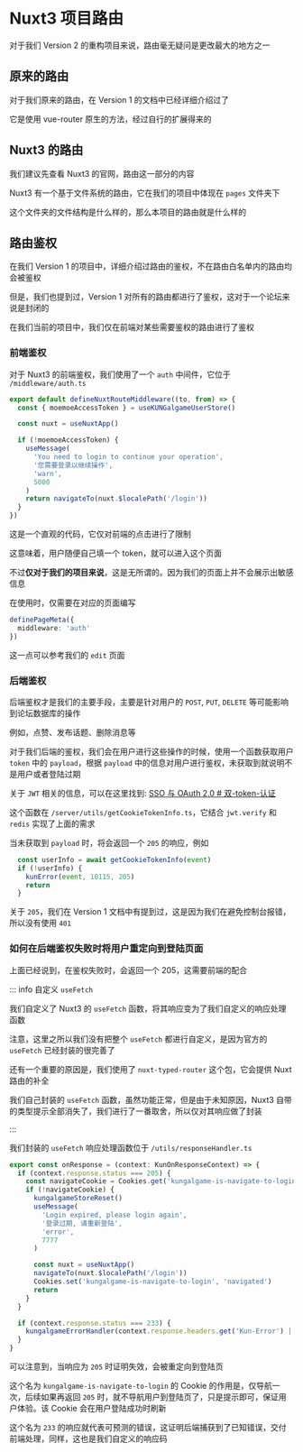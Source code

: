 # Nuxt3 项目路由

对于我们 Version 2 的重构项目来说，路由毫无疑问是更改最大的地方之一

## 原来的路由

对于我们原来的路由，在 Version 1 的文档中已经详细介绍过了

它是使用 vue-router 原生的方法，经过自行的扩展得来的

## Nuxt3 的路由

我们建议先查看 Nuxt3 的官网，路由这一部分的内容

Nuxt3 有一个基于文件系统的路由，它在我们的项目中体现在 `pages` 文件夹下

这个文件夹的文件结构是什么样的，那么本项目的路由就是什么样的

## 路由鉴权

在我们 Version 1 的项目中，详细介绍过路由的鉴权，不在路由白名单内的路由均会被鉴权

但是，我们也提到过，Version 1 对所有的路由都进行了鉴权，这对于一个论坛来说是封闭的

在我们当前的项目中，我们仅在前端对某些需要鉴权的路由进行了鉴权

### 前端鉴权

对于 Nuxt3 的前端鉴权，我们使用了一个 `auth` 中间件，它位于 `/middleware/auth.ts`

``` typescript auth.ts
export default defineNuxtRouteMiddleware((to, from) => {
  const { moemoeAccessToken } = useKUNGalgameUserStore()

  const nuxt = useNuxtApp()

  if (!moemoeAccessToken) {
    useMessage(
      'You need to login to continue your operation',
      '您需要登录以继续操作',
      'warn',
      5000
    )
    return navigateTo(nuxt.$localePath('/login'))
  }
})
```

这是一个直观的代码，它仅对前端的点击进行了限制

这意味着，用户随便自己填一个 token，就可以进入这个页面

不过**仅对于我们的项目来说**，这是无所谓的。因为我们的页面上并不会展示出敏感信息

在使用时，仅需要在对应的页面编写

``` typescript
definePageMeta({
  middleware: 'auth'
})
```

这一点可以参考我们的 `edit` 页面

### 后端鉴权

后端鉴权才是我们的主要手段，主要是针对用户的 `POST`, `PUT`, `DELETE` 等可能影响到论坛数据库的操作

例如，点赞、发布话题、删除消息等

对于我们后端的鉴权，我们会在用户进行这些操作的时候，使用一个函数获取用户 `token` 中的 `payload`，根据 `payload` 中的信息对用户进行鉴权，未获取到就说明不是用户或者登陆过期

关于 `JWT` 相关的信息，可以在这里找到: [SSO 与 OAuth 2.0 # 双-token-认证](/technology/backend/kun-sso-oauth#双-token-认证)

这个函数在 `/server/utils/getCookieTokenInfo.ts`，它结合 `jwt.verify` 和 `redis` 实现了上面的需求

当未获取到 `payload` 时，将会返回一个 `205` 的响应，例如

``` typescript
  const userInfo = await getCookieTokenInfo(event)
  if (!userInfo) {
    kunError(event, 10115, 205)
    return
  }
```

关于 `205`，我们在 Version 1 文档中有提到过，这是因为我们在避免控制台报错，所以没有使用 `401`

### 如何在后端鉴权失败时将用户重定向到登陆页面

上面已经说到，在鉴权失败时，会返回一个 205，这需要前端的配合

::: info 自定义 `useFetch`

我们自定义了 Nuxt3 的 `useFetch` 函数，将其响应变为了我们自定义的响应处理函数

注意，这里之所以我们没有把整个 `useFetch` 都进行自定义，是因为官方的 `useFetch` 已经封装的很完善了

还有一个重要的原因是，我们使用了 `nuxt-typed-router` 这个包，它会提供 Nuxt 路由的补全

我们自己封装的 `useFetch` 函数，虽然功能正常，但是由于未知原因，Nuxt3 自带的类型提示全部消失了，我们进行了一番取舍，所以仅对其响应做了封装

:::

我们封装的 `useFetch` 响应处理函数位于 `/utils/responseHandler.ts`

``` typescript
export const onResponse = (context: KunOnResponseContext) => {
  if (context.response.status === 205) {
    const navigateCookie = Cookies.get('kungalgame-is-navigate-to-login')
    if (!navigateCookie) {
      kungalgameStoreReset()
      useMessage(
        'Login expired, please login again',
        '登录过期, 请重新登陆',
        'error',
        7777
      )

      const nuxt = useNuxtApp()
      navigateTo(nuxt.$localePath('/login'))
      Cookies.set('kungalgame-is-navigate-to-login', 'navigated')
      return
    }
  }

  if (context.response.status === 233) {
    kungalgameErrorHandler(context.response.headers.get('Kun-Error') || '')
  }
}
```

可以注意到，当响应为 `205` 时证明失效，会被重定向到登陆页

这个名为 `kungalgame-is-navigate-to-login` 的 Cookie 的作用是，仅导航一次，后续如果再返回 `205` 时，就不导航用户到登陆页了，只是提示即可，保证用户体验。该 Cookie 会在用户登陆成功时刷新

这个名为 `233` 的响应就代表可预测的错误，这证明后端捕获到了已知错误，交付前端处理，同样，这也是我们自定义的响应码
